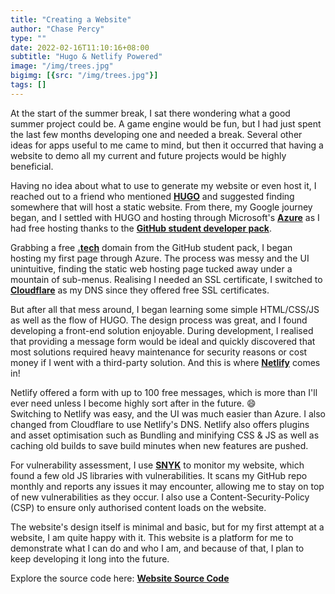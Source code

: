 ```yaml
---
title: "Creating a Website"
author: "Chase Percy"
type: ""
date: 2022-02-16T11:10:16+08:00
subtitle: "Hugo & Netlify Powered"
image: "/img/trees.jpg"
bigimg: [{src: "/img/trees.jpg"}]
tags: []
---
```


At the start of the summer break, I sat there wondering what a good summer project could be. A game engine would be fun, but
I had just spent the last few months developing one and needed a break. Several other ideas for apps useful to me came to mind,
but then it occurred that having a website to demo all my current and future projects would be highly beneficial.
<!--more-->

Having no idea about what to use to generate my website or even host it, I reached out to a friend who mentioned __[HUGO](https://gohugo.io/)__ and
suggested finding somewhere that will host a static website. From there, my Google journey began, and I settled with HUGO and hosting through
Microsoft's __[Azure](https://azure.microsoft.com/en-au/?&ef_id=EAIaIQobChMI967dk6WD9gIVhTUrCh3XHApJEAAYASAAEgItmPD_BwE:G:s&OCID=AID2200144_SEM_EAIaIQobChMI967dk6WD9gIVhTUrCh3XHApJEAAYASAAEgItmPD_BwE:G:s&gclid=EAIaIQobChMI967dk6WD9gIVhTUrCh3XHApJEAAYASAAEgItmPD_BwE)__
as I had free hosting thanks to the __[GitHub student developer pack](https://education.github.com/pack)__.

Grabbing a free __[.tech](https://get.tech/)__ domain from the GitHub student pack, I began hosting my first page through Azure.
The process was messy and the UI unintuitive, finding the static web hosting page tucked away under a mountain of sub-menus.
Realising I needed an SSL certificate, I switched to __[Cloudflare](https://www.cloudflare.com/en-gb/)__ as my DNS since they offered free SSL certificates.

But after all that mess around, I began learning some simple HTML/CSS/JS as well as the flow of HUGO.
The design process was great, and I found developing a front-end solution enjoyable. During development, I realised that providing
a message form would be ideal and quickly discovered that most solutions required heavy maintenance for security reasons or cost money if I went
with a third-party solution. And this is where __[Netlify](https://www.netlify.com/)__ comes in! 

Netlify offered a form with up to 100 free messages, which is more than I'll ever need unless I become highly sort after in the future. :smile:  
Switching to Netlify was easy, and the UI was much easier than Azure. I also changed from Cloudflare to use Netlify's DNS. Netlify also offers
plugins and asset optimisation such as Bundling and minifying CSS & JS as well as caching old builds to save build minutes when new features
are pushed.

For vulnerability assessment, I use __[SNYK](https://snyk.io/)__ to monitor my website, which found a few old JS libraries with vulnerabilities. It scans my GitHub repo monthly and reports any issues it may encounter, allowing me to stay on top of new vulnerabilities as they occur.
I also use a Content-Security-Policy (CSP) to ensure only authorised content loads on the website.

The website's design itself is minimal and basic, but for my first attempt at a website, I am quite happy with it. This website is 
a platform for me to demonstrate what I can do and who I am, and because of that, I plan to keep developing it long into the future.

Explore the source code here: __[Website Source Code](https://github.com/Chase-Percy/cpdev)__